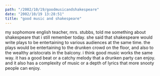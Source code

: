 ```yaml
---
path: "/2002/10/19/goodmusicandshakespeare" 
date: "2002/10/19 13:28:51" 
title: "good music and shakespeare" 
---
```

my sophomore english teacher, mrs. stubbs, told me something about shakespeare that i still remember today. she said that shakespeare would write plays to be entertaining to various audiences at the same time. the plays would be entertaining to the drunken crowd on the floor, and also to the wealthy aristocrats in the balcony. i think good music works the same way. it has a good beat or a catchy melody that a drunken party can enjoy. and it also has a complexity of music or a depth of lyrics that more snooty people can enjoy.